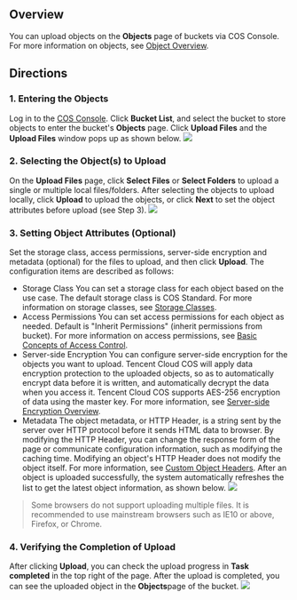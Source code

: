 ## Overview
You can upload objects on the **Objects** page of buckets via COS Console. For more information on objects, see [Object Overview](https://cloud.tencent.com/document/product/436/13324).

## Directions
### 1. Entering the Objects
 Log in to the [COS Console](https://console.cloud.tencent.com/cos5). Click **Bucket List**, and select the bucket to store objects to enter the bucket's **Objects** page. Click **Upload Files** and the **Upload Files** window pops up as shown below.
![](https://main.qcloudimg.com/raw/89507876182e2d6cd7736d596d9b356d.png)

### 2. Selecting the Object(s) to Upload
On the **Upload Files** page, click **Select Files** or **Select Folders** to upload a single or multiple local files/folders. After selecting the objects to upload locally, click **Upload** to upload the objects, or click **Next** to set the object attributes before upload (see Step 3).
![](https://main.qcloudimg.com/raw/1d90ebfebfc5b8e684d21bdb98a7856b.png)

### 3. Setting Object Attributes (Optional)
Set the storage class, access permissions, server-side encryption and metadata (optional) for the files to upload, and then click **Upload**. The configuration items are described as follows:
- Storage Class
You can set a storage class for each object based on the use case. The default storage class is COS Standard. For more information on storage classes, see [Storage Classes](https://cloud.tencent.com/document/product/436/6222#.E5.AF.B9.E8.B1.A1.E5.AD.98.E5.82.A8.E7.B1.BB.E5.9E.8B).
- Access Permissions
You can set access permissions for each object as needed. Default is "Inherit Permissions" (inherit permissions from bucket). For more information on access permissions, see [Basic Concepts of Access Control](https://cloud.tencent.com/document/product/436/30749).
- Server-side Encryption
You can configure server-side encryption for the objects you want to upload. Tencent Cloud COS will apply data encryption protection to the uploaded objects, so as to automatically encrypt data before it is written, and automatically decrypt the data when you access it. Tencent Cloud COS supports AES-256 encryption of data using the master key. For more information, see [Server-side Encryption Overview](https://cloud.tencent.com/document/product/436/18145).
- Metadata
The object metadata, or HTTP Header, is a string sent by the server over HTTP protocol before it sends HTML data to browser. By modifying the HTTP Header, you can change the response form of the page or communicate configuration information, such as modifying the caching time. Modifying an object's HTTP Header does not modify the object itself. For more information, see [Custom Object Headers](https://cloud.tencent.com/document/product/436/13361).
After an object is uploaded successfully, the system automatically refreshes the list to get the latest object information, as shown below.
![](https://main.qcloudimg.com/raw/b5164d92cdf5fab130ca40d9178417ee.png)

>Some browsers do not support uploading multiple files. It is recommended to use mainstream browsers such as IE10 or above, Firefox, or Chrome.

### 4. Verifying the Completion of Upload
After clicking **Upload**, you can check the upload progress in **Task completed** in the top right of the page. After the upload is completed, you can see the uploaded object in the **Objects**page of the bucket.
![](https://main.qcloudimg.com/raw/fdd9a9b5617155bdb35ae4dfd20ec6af.png)

